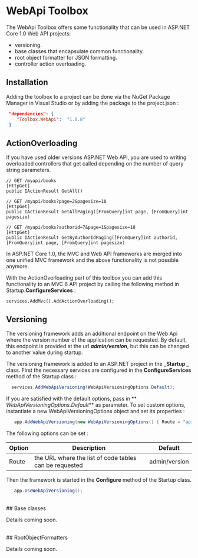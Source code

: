 # WebApi Toolbox  

The WebApi Toolbox offers some functionality that can be used in ASP.NET Core 1.0 Web API projects:
- versioning.
- base classes that encapsulate common functionality.
- root object formatter for JSON formatting.
- controller action overloading.  

## Installation

Adding the toolbox to a project can be done via the NuGet Package Manager in Visual Studio or by adding the package to the project.json :

``` json
 "dependencies": {
    "Toolbox.WebApi":  "1.0.8"
 }
```

## ActionOverloading

If you have used older versions ASP.NET Web API, you are used to writing overloaded controllers that get called depending on the number of query string parameters.

```
// GET /myapi/books
[HttpGet]
public IActionResult GetAll()

// GET /myapi/books?page=2&pagesize=10
[HttpGet]
public IActionResult GetAllPaging([FromQuery]int page, [FromQuery]int pagesize)

// GET /myapi/books?authorid=7&page=1&pagesize=10
[HttpGet]
public IActionResult GetByAuthorIdPaging([FromQuery]int authorid, [FromQuery]int page, [FromQuery]int pagesize)
```

In ASP.NET Core 1.0, the MVC and Web API frameworks are merged into one unified MVC framework and the above functionality is not possible anymore.     

With the ActionOverloading part of this toolbox you can add this functionality to an MVC 6 API project by calling the following method in Startup.**ConfigureServices** :

```
services.AddMvc().AddActionOverloading();
```

## Versioning  

The versioning framework adds an additional endpoint on the Web Api where the version number of the application can be requested. By default, this endpoint is provided at the url **_admin/version_**, but this can be changed to another value during startup.


The versioning framework is added to an ASP.NET project in the **_Startup _**  class. First the necessary services are configured in the **ConfigureServices** method of the Startup class :

``` csharp
  services.AddWebApiVersioning(WebApiVersioningOptions.Default);
```

If you are satisfied with the default options, pass in ** _WebApiVersioningOptions.Default_** as parameter. To set custom options, instantiate a new WebApiVersioningOptions object and set its properties :

``` csharp
   app.AddWebApiVersioning(new WebApiVersioningOptions() { Route = "api/myendpoint" });
```

The following options can be set :

Option             | Description                                                 | Default
------------------ | ----------------------------------------------------------- | --------------------------------------
Route              | the URL where the list of code tables can be requested      | admin/version

Then the framework is started in the **Configure** method of the Startup class.

``` csharp
   app.UseWebApiVersioning();
```


<br>
## Base classes

Details coming soon.


<br>
## RootObjectFormatters

Details coming soon.


